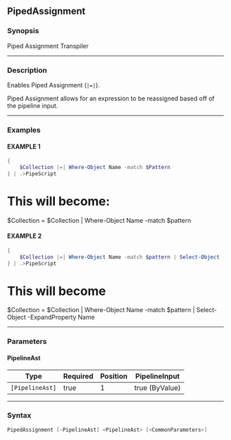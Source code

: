 PipedAssignment
---------------




### Synopsis
Piped Assignment Transpiler



---


### Description

Enables Piped Assignment (```|=|```).

Piped Assignment allows for an expression to be reassigned based off of the pipeline input.



---


### Examples
#### EXAMPLE 1
```PowerShell
{
    $Collection |=| Where-Object Name -match $Pattern
} | .>PipeScript
```
# This will become:

$Collection = $Collection | Where-Object Name -match $pattern
#### EXAMPLE 2
```PowerShell
{
    $Collection |=| Where-Object Name -match $pattern | Select-Object -ExpandProperty Name
} | .>PipeScript
```
# This will become

$Collection = $Collection |
        Where-Object Name -match $pattern |
        Select-Object -ExpandProperty Name


---


### Parameters
#### **PipelineAst**




|Type           |Required|Position|PipelineInput |
|---------------|--------|--------|--------------|
|`[PipelineAst]`|true    |1       |true (ByValue)|





---


### Syntax
```PowerShell
PipedAssignment [-PipelineAst] <PipelineAst> [<CommonParameters>]
```
